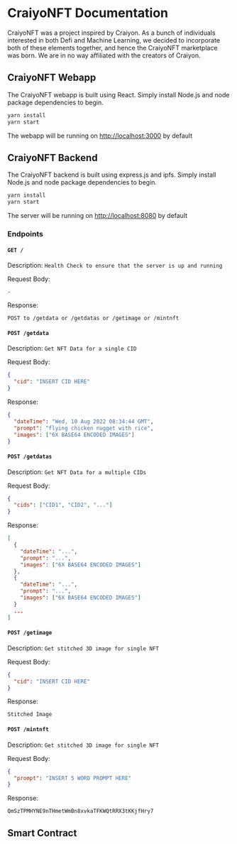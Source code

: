 # CraiyoNFT Documentation

CraiyoNFT was a project inspired by Craiyon. As a bunch of individuals interested in both Defi and Machine Learning, we decided to incorporate both of these elements together, and hence the CraiyoNFT marketplace was born. We are in no way affiliated with the creators of Craiyon.

## CraiyoNFT Webapp

The CraiyoNFT webapp is built using React. Simply install Node.js and node package dependencies to begin.

```bash
yarn install
yarn start
```

The webapp will be running on [http://localhost:3000](http://localhost:3000) by default

## CraiyoNFT Backend

The CraiyoNFT backend is built using express.js and ipfs. Simply install Node.js and node package dependencies to begin.

```bash
yarn install
yarn start
```

The server will be running on [http://localhost:8080](http://localhost:8080) by default

### Endpoints

#### `GET /`

Description:
`Health Check to ensure that the server is up and running`

Request Body:
```
-
```

Response:  
```
POST to /getdata or /getdatas or /getimage or /mintnft
```

#### `POST /getdata`

Description:
`Get NFT Data for a single CID`

Request Body:
```JSON
{
  "cid": "INSERT CID HERE"
}
```

Response:  
```JSON
{
  "dateTime": "Wed, 10 Aug 2022 08:34:44 GMT",
  "prompt": "flying chicken nugget with rice",
  "images": ["6X BASE64 ENCODED IMAGES"]
}
```

#### `POST /getdatas`

Description:
`Get NFT Data for a multiple CIDs`

Request Body:
```JSON
{
  "cids": ["CID1", "CID2", "..."]
}
```

Response:  
```JSON
[
  {
    "dateTime": "...",
    "prompt": "...",
    "images": ["6X BASE64 ENCODED IMAGES"]
  },
  {
    "dateTime": "...",
    "prompt": "...",
    "images": ["6X BASE64 ENCODED IMAGES"]
  }
  ...
]
```

#### `POST /getimage`

Description:
`Get stitched 3D image for single NFT`

Request Body:
```JSON
{
  "cid": "INSERT CID HERE"
}
```

Response:  
```
Stitched Image
```

#### `POST /mintnft`

Description:
`Get stitched 3D image for single NFT`

Request Body:
```JSON
{
  "prompt": "INSERT 5 WORD PROMPT HERE"
}
```

Response:  
```
QmSzTPMHYNE9nTHmetWmBn8xvkaTFKWQtRRX3tKKjfHry7
```

## Smart Contract
